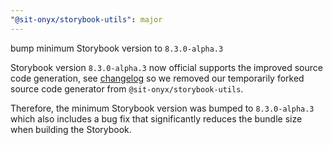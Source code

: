 ```yaml
---
"@sit-onyx/storybook-utils": major
---
```


bump minimum Storybook version to `8.3.0-alpha.3`

Storybook version `8.3.0-alpha.3` now official supports the improved source code generation, see [changelog](https://github.com/storybookjs/storybook/blob/next/CHANGELOG.prerelease.md#830-alpha3) so we removed our temporarily forked source code generator from `@sit-onyx/storybook-utils`.

Therefore, the minimum Storybook version was bumped to `8.3.0-alpha.3` which also includes a bug fix that significantly reduces the bundle size when building the Storybook.
